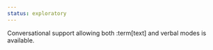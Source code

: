 ```yaml
---
status: exploratory
---
```


Conversational support allowing both :term[text] and verbal modes is available.

